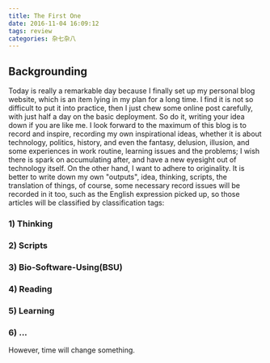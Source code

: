 ```yaml
---
title: The First One
date: 2016-11-04 16:09:12
tags: review
categories: 杂七杂八
---
```

## Backgrounding
  Today is really a remarkable day because I finally set up my personal blog website, which is an item lying in my plan for a long time. I find it is not so difficult to put it into practice, then I just chew some online post carefully, with just half a day on the basic deployment. So do it, writing your idea down if you are like me.
I look forward to the maximum of this blog is to record and inspire, recording my own inspirational ideas, whether it is about technology, politics, history, and even the fantasy, delusion, illusion, and some experiences in work routine, learning issues and the problems; I wish there is spark on accumulating after, and have a new eyesight out of  technology itself.
On the other hand, I want to adhere to originality. It is better to write down  my own "outputs", idea, thinking, scripts, the translation of things, of course, some necessary record issues will be recorded in it too, such as the English expression picked up, so those articles will be classified by classification tags:
  
	
### 1) Thinking
### 2) Scripts
### 3) Bio-Software-Using(BSU)
### 4) Reading
### 5) Learning
### 6) ...

 However, time will change something.



